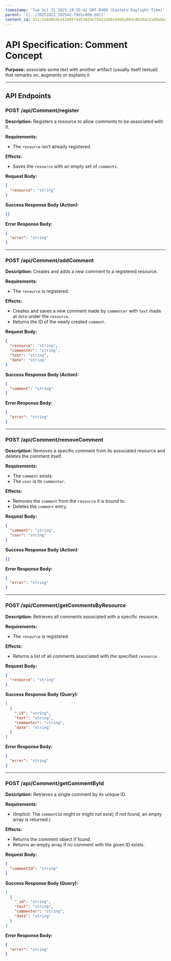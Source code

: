 ```yaml
---
timestamp: 'Tue Oct 21 2025 19:25:42 GMT-0400 (Eastern Daylight Time)'
parent: '[[../20251021_192542.f9d1c8d9.md]]'
content_id: 421c1b8405de24290ff4d538d3e75b52a60cd4b8a90dc8b29ac2adbbdad0d341
---
```


# API Specification: Comment Concept

**Purpose:** associate some text with another artifact (usually itself textual) that remarks on, augments or explains it

***

## API Endpoints

### POST /api/Comment/register

**Description:** Registers a resource to allow comments to be associated with it.

**Requirements:**

* The `resource` isn't already registered.

**Effects:**

* Saves the `resource` with an empty set of `comments`.

**Request Body:**

```json
{
  "resource": "string"
}
```

**Success Response Body (Action):**

```json
{}
```

**Error Response Body:**

```json
{
  "error": "string"
}
```

***

### POST /api/Comment/addComment

**Description:** Creates and adds a new comment to a registered resource.

**Requirements:**

* The `resource` is registered.

**Effects:**

* Creates and saves a new comment made by `commenter` with `text` made at `date` under the `resource`.
* Returns the ID of the newly created `comment`.

**Request Body:**

```json
{
  "resource": "string",
  "commenter": "string",
  "text": "string",
  "date": "string"
}
```

**Success Response Body (Action):**

```json
{
  "comment": "string"
}
```

**Error Response Body:**

```json
{
  "error": "string"
}
```

***

### POST /api/Comment/removeComment

**Description:** Removes a specific comment from its associated resource and deletes the comment itself.

**Requirements:**

* The `comment` exists.
* The `user` is its `commenter`.

**Effects:**

* Removes the `comment` from the `resource` it is bound to.
* Deletes the `comment` entry.

**Request Body:**

```json
{
  "comment": "string",
  "user": "string"
}
```

**Success Response Body (Action):**

```json
{}
```

**Error Response Body:**

```json
{
  "error": "string"
}
```

***

### POST /api/Comment/getCommentsByResource

**Description:** Retrieves all comments associated with a specific resource.

**Requirements:**

* The `resource` is registered.

**Effects:**

* Returns a list of all comments associated with the specified `resource`.

**Request Body:**

```json
{
  "resource": "string"
}
```

**Success Response Body (Query):**

```json
[
  {
    "_id": "string",
    "text": "string",
    "commenter": "string",
    "date": "string"
  }
]
```

**Error Response Body:**

```json
{
  "error": "string"
}
```

***

### POST /api/Comment/getCommentById

**Description:** Retrieves a single comment by its unique ID.

**Requirements:**

* (Implicit: The `commentId` might or might not exist; if not found, an empty array is returned.)

**Effects:**

* Returns the comment object if found.
* Returns an empty array if no comment with the given ID exists.

**Request Body:**

```json
{
  "commentId": "string"
}
```

**Success Response Body (Query):**

```json
[
  {
    "_id": "string",
    "text": "string",
    "commenter": "string",
    "date": "string"
  }
]
```

**Error Response Body:**

```json
{
  "error": "string"
}
```
